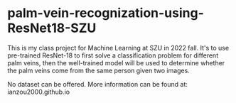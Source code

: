 # palm-vein-recognization-using-ResNet18-SZU

This is my class project for Machine Learning at SZU in 2022 fall.
It's to use pre-trained ResNet-18 to first solve a classification problem for different palm veins, then the well-trained model will be used to determine whether the palm veins come from the same person given two images.

No dataset can be offered.
More information can be found at: ianzou2000.github.io
